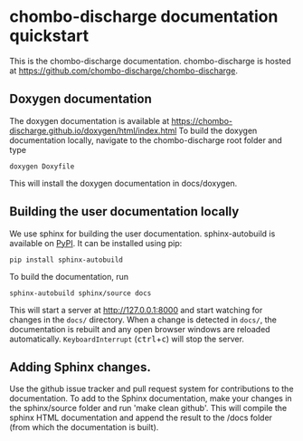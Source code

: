 # chombo-discharge documentation quickstart

This is the chombo-discharge documentation.
chombo-discharge is hosted at https://github.com/chombo-discharge/chombo-discharge.

## Doxygen documentation
The doxygen documentation is available at https://chombo-discharge.github.io/doxygen/html/index.html
To build the doxygen documentation locally, navigate to the chombo-discharge root folder and type

```
doxygen Doxyfile
```

This will install the doxygen documentation in docs/doxygen. 

## Building the user documentation locally
We use sphinx for building the user documentation. 
sphinx-autobuild is available on [PyPI](https://pypi.org/p/sphinx-autobuild/).
It can be installed using pip:

```
pip install sphinx-autobuild
```

To build the documentation, run

```
sphinx-autobuild sphinx/source docs
```

This will start a server at http://127.0.0.1:8000 and start watching for changes in the `docs/` directory.
When a change is detected in `docs/`, the documentation is rebuilt and any open browser windows are reloaded automatically. `KeyboardInterrupt` (<kbd>ctrl</kbd>+<kbd>c</kbd>) will stop the server.

## Adding Sphinx changes. 
Use the github issue tracker and pull request system for contributions to the documentation.
To add to the Sphinx documentation, make your changes in the sphinx/source folder and run 'make clean github'.
This will compile the sphinx HTML documentation and append the result to the /docs folder (from which the documentation is built). 
